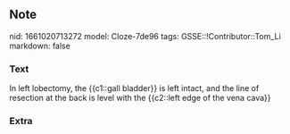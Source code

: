 ## Note
nid: 1661020713272
model: Cloze-7de96
tags: GSSE::!Contributor::Tom_Li
markdown: false

### Text
<div>
  In left lobectomy, the {{c1::gall bladder}} is left intact, and
  the line of resection at the back is level with the {{c2::left
  edge of the vena cava}}
</div>

### Extra

